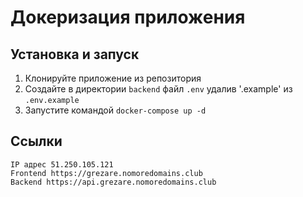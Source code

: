 # Докеризация приложения

## Установка и запуск
 1. Клонируйте приложение из репозитория
 2. Создайте в директории `backend` файл `.env` удалив '.example' из `.env.example`
 3. Запустите командой `docker-compose up -d`

## Ссылки

    IP адрес 51.250.105.121
    Frontend https://grezare.nomoredomains.club
    Backend https://api.grezare.nomoredomains.club
